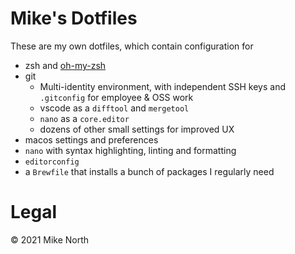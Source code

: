 # Mike's Dotfiles

These are my own dotfiles, which contain configuration for

- zsh and [oh-my-zsh](https://ohmyz.sh)
- git
    - Multi-identity environment, with independent SSH keys and `.gitconfig` for employee & OSS work
    - vscode as a `difftool` and `mergetool`
    - `nano` as a `core.editor`
    - dozens of other small settings for improved UX
- macos settings and preferences
- `nano` with syntax highlighting, linting and formatting
- `editorconfig`
- a `Brewfile` that installs a bunch of packages I regularly need

# Legal
&copy; 2021 Mike North

